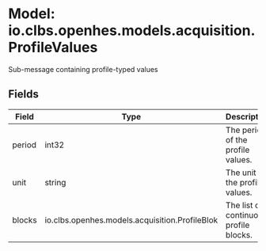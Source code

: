 # Model: io.clbs.openhes.models.acquisition.ProfileValues

Sub-message containing profile-typed values

## Fields

| Field | Type | Description |
| --- | --- | --- |
| period | int32 | The period of the profile values. |
| unit | string | The unit of the profile values. |
| blocks | io.clbs.openhes.models.acquisition.ProfileBlok | The list of continuous profile blocks. |

